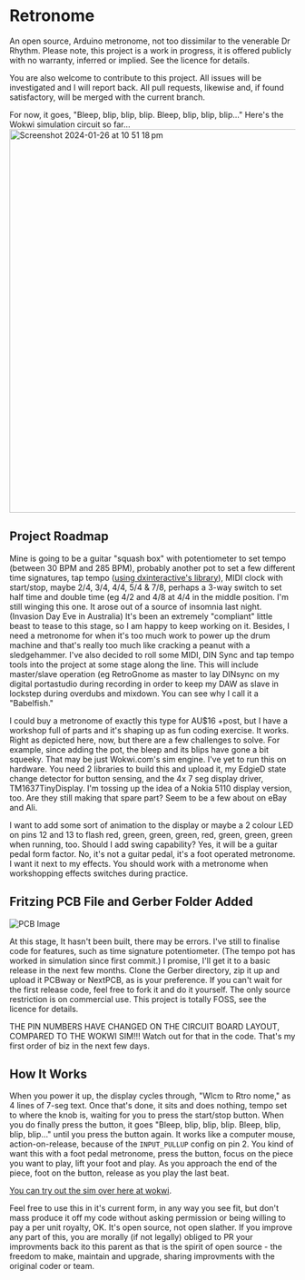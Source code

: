 # Retronome
An open source, Arduino metronome, not too dissimilar to the venerable Dr Rhythm. Please note, 
this project is a work in progress, it is offered publicly with no warranty, inferred or implied. 
See the licence for details.

You are also welcome to contribute to this project. All issues will be investigated and I will 
report back. All pull requests, likewise and, if found satisfactory, will be merged with the 
current branch.

For now, it goes, "Bleep, blip, blip, blip. Bleep, blip, blip, blip..." Here's the Wokwi 
simulation circuit so far...
<a href="https://wokwi.com/projects/387895335576882177" target="_blank">
  <img width="676" alt="Screenshot 2024-01-26 at 10 51 18 pm" 
      src="https://github.com/crunchysteve/Retronome/assets/46626696/3d1bc020-caeb-465c-a704-16c57d75d0dc">
</a>

## Project Roadmap
Mine is going to be a guitar "squash box" with potentiometer to set tempo (between 30 BPM and 
285 BPM), probably another pot to set a few different time signatures, tap tempo 
([using dxinteractive's library](https://github.com/dxinteractive/ArduinoTapTempo)), MIDI clock 
with start/stop, maybe 2/4, 3/4, 4/4, 5/4 & 7/8, perhaps a 3-way switch to set half time and 
double time (eg 4/2 and 4/8 at 4/4 in the middle position. I'm still winging this one. It arose 
out of a source of insomnia last night. (Invasion Day Eve in Australia) It's been an extremely 
"compliant" little beast to tease to this stage, so I am happy to keep working on it. Besides, 
I need a metronome for when it's too much work to power up the drum machine and that's really 
too much like cracking a peanut with a sledgehammer. I've also decided to roll some MIDI, DIN 
Sync and tap tempo tools into the project at some stage along the line. This will include 
master/slave operation (eg RetroGnome as master to lay DINsync on my digital portastudio during 
recording in order to keep my DAW as slave in lockstep during overdubs and mixdown. You can see 
why I call it a "Babelfish."

I could buy a metronome of exactly this type for AU$16 +post, but I have a workshop full of parts 
and it's shaping up as fun coding exercise. It works. Right as depicted here, now, but there are a 
few challenges to solve. For example, since adding the pot, the bleep and its blips have gone a bit 
squeeky. That may be just Wokwi.com's sim engine. I've yet to run this on hardware. You need 2 
libraries to build this and upload it, my EdgieD state change detector for button sensing, and the 
4x 7 seg display driver, TM1637TinyDisplay. I'm tossing up the idea of a Nokia 5110 display version, 
too. Are they still making that spare part? Seem to be a few about on eBay and Ali.

I want to add some sort of animation to the display or maybe a 2 colour LED on pins 12 and 13 to 
flash red, green, green, green, red, green, green, green when running, too. Should I add swing 
capability? Yes, it will be a guitar pedal form factor. No, it's not a guitar pedal, it's a foot 
operated metronome. I want it next to my effects. You should work with a metronome when 
workshopping effects switches during practice.

## Fritzing PCB File and Gerber Folder Added
![PCB Image](https://github.com/crunchysteve/Retronome/blob/main/RetroGnome_pcb.png)

At this stage, It hasn't been built, there may be errors. I've still to finalise code for 
features, such as time signature potentiometer. (The tempo pot has worked in simulation since 
first commit.) I promise, I'll get it to a basic release in the next few months. Clone the 
Gerber directory, zip it up and upload it PCBway or NextPCB, as is your preference. If you can't 
wait for the first release code, feel free to fork it and do it yourself. The only source 
restriction is on commercial use. This project is totally FOSS, see the licence for details.

THE PIN NUMBERS HAVE CHANGED ON THE CIRCUIT BOARD LAYOUT, COMPARED TO THE WOKWI SIM!!! Watch out 
for that in the code. That's my first order of biz in the next few days.

## How It Works
When you power it up, the display cycles through, "Wlcm to Rtro nome," as 4 lines of 7-seg text. 
Once that's done, it sits and does nothing, tempo set to where the knob is, waiting for you to 
press the start/stop button. When you do finally press the button, it goes "Bleep, blip, blip, 
blip. Bleep, blip, blip, blip..." until you press the button again. It works like a computer 
mouse, action-on-release, because of the ```INPUT_PULLUP``` config on pin 2. You kind of want 
this with a foot pedal metronome, press the button, focus on the piece you want to play, lift 
your foot and play. As you approach the end of the piece, foot on the button, release as you play 
the last beat.

[You can try out the sim over here at wokwi](https://wokwi.com/projects/387895335576882177).

Feel free to use this in it's current form, in any way you see fit, but don't mass produce it off 
my code without asking permission or being willing to pay a per unit royalty, OK. It's open source, 
not open slather. If you improve any part of this, you are morally (if not legally) obliged to PR 
your improvments back ito this parent as that is the spirit of open source - the freedom to make, 
maintain and upgrade, sharing improvments with the original coder or team.
